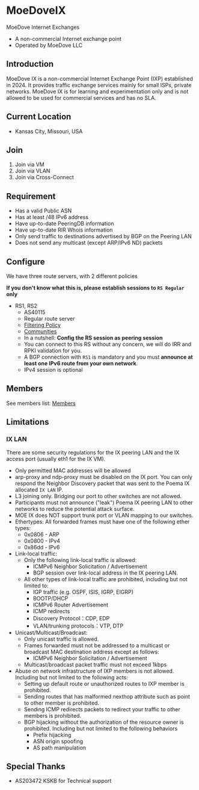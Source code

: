 # MoeDoveIX
MoeDove Internet Exchanges

* A non-commercial Internet exchange point
* Operated by MoeDove LLC

## Introduction

MoeDove IX is a non-commercial Internet Exchange Point (IXP) established in 2024. It provides traffic exchange services mainly for small ISPs, private networks. MoeDove IX is for learning and experimentation only and is not allowed to be used for commercial services and has no SLA.

## Current Location

* Kansas City, Missouri, USA

## Join

1. Join via VM
2. Join via VLAN
3. Join via Cross-Connect

## Requirement

* Has a valid Public ASN
* Has at least /48 IPv6 address
* Have up-to-date PeeringDB information
* Have up-to-date RIR Whois information
* Only send traffic to destinations advertised by BGP on the Peering LAN
* Does not send any multicast (except ARP/IPv6 ND) packets


## Configure
We have three route servers, with 2 different policies  

**If you don't know what this is, please establish sessions to `RS Regular` only**  

* RS1, RS2
    * AS40115
    * Regular route server
    * [Filtering Policy](\RS#default-filtering-policy)
    * [Communities](\RS#announcement-control-via-bgp-communities)
    * In a nutshell: **Config the RS session as peering session**
    * You can connect to this RS without any concern, we will do IRR and RPKI validation for you.
    * A BGP connection with `RS1` is mandatory and you must **announce at least one IPv6 route from your own network**.
    * IPv4 session is optional


## Members

See members list: [Members](\members)

## Limitations

### IX LAN
There are some security regulations for the IX peering LAN and the IX access port (usually eth1 for the IX VM).  

* Only permitted MAC addresses will be allowed
* arp-proxy and ndp-proxy must be disabled on the IX port. You can only respond the Neighbor Discovery packet that was sent to the Poema IX allocated `IX LAN` IP.
* L3 joining only. Bridging our port to other switches are not allowed.
* Participants must not announce ("leak") Poema IX peering LAN to other networks to reduce the potential attack surface.
* MOE IX does NOT support trunk port or VLAN mapping to our switches.
* Ethertypes: All forwarded frames must have one of the following ether types:
    * 0x0806 - ARP
    * 0x0800 - IPv4
    * 0x86dd - IPv6
* Link-local traffic: 
    * Only the following link-local traffic is allowed:
        * ICMPv6 Neighbor Solicitation / Advertisement
        * BGP session over link-local address in the IX peering LAN.
    * All other types of link-local traffic are prohibited, including but not limited to:
        * IGP traffic (e.g. OSPF, ISIS, IGRP, EIGRP)
        * BOOTP/DHCP
        * ICMPv6 Router Advertisement
        * ICMP redirects
        * Discovery Protocol：CDP, EDP
        * VLAN/trunking protocols：VTP, DTP
* Unicast/Multicast/Broadcast:
    * Only unicast traffic is allowed.
    * Frames forwarded must not be addressed to a multicast or broadcast MAC destination address except as follows:
        * ICMPv6 Neighbor Solicitation / Advertisement
    * Multicast/broadcast packet traffic must not exceed 1kbps
* Abuse on network infrastructure of IXP members is not allowed. Including but not limited to the following acts:
    *  Setting up default route or unauthorized routes to IXP member is prohibited.
    *  Sending routes that has malformed nexthop attribute such as point to other member is prohibited.
    *  Sending ICMP redirects packets to redirect your traffic to other members is prohibited.
    *  BGP hijacking without the authorization of the resource owner is prohibited. Including but not limited to the following behaviors
        * Prefix hijacking
        * ASN origin spoofing
        * AS path manipulation


## Special Thanks

* AS203472 KSKB for Technical support
